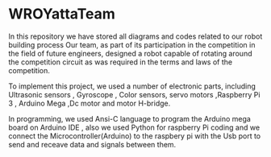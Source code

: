 # WROYattaTeam
   In this repository we have stored all diagrams and codes related to our robot building process
Our team, as part of its participation in the competition in the field of future engineers, designed a robot capable of rotating around the competition circuit as was required in the terms and laws of the competition. 

   To implement this project, we used a number of electronic parts, including Ultrasonic sensors , Gyroscope , Color sensors, servo motors ,Raspberry Pi 3 , Arduino Mega ,Dc motor and motor H-bridge.
    
   In programming, we used Ansi-C language to program the Arduino mega board on Arduino IDE , also we used Python for raspberry Pi coding and we connect the Microcontroller(Arduino) to the raspbery pi with the Usb port to send and receave data and signals between them.
